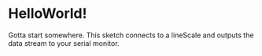 # HelloWorld!
Gotta start somewhere. This sketch connects to a lineScale and outputs the data stream to your serial monitor. 
